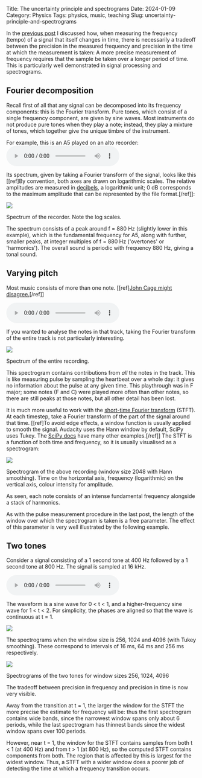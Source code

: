 Title: The uncertainty principle and spectrograms
Date: 2024-01-09
Category: Physics
Tags: physics, music, teaching
Slug: uncertainty-principle-and-spectrograms

In the [previous post](uncertainty-principle-obvious-to-musicians) I discussed how, when measuring the frequency (tempo) of a signal that itself changes in time, there is necessarily a tradeoff between the precision in the measured frequency and precision in the time at which the measurement is taken: A more precise measurement of frequency requires that the sample be taken over a longer period of time. This is particularly well demonstrated in signal processing and spectrograms.

## Fourier decomposition

Recall first of all that any signal can be decomposed into its frequency components: this is the Fourier transform. Pure tones, which consist of a single frequency component, are given by sine waves. Most instruments do not produce pure tones when they play a note; instead, they play a mixture of tones, which together give the unique timbre of the instrument.

For example, this is an A5 played on an alto recorder:
<audio src="static/APlayedOnTrebleRecorder.wav" controls></audio>

Its spectrum, given by taking a Fourier transform of the signal, looks like this \[[ref]By convention, both axes are drawn on logarithmic scales. The relative amplitudes are measured in [decibels](https://en.wikipedia.org/wiki/Decibel), a logarithmic unit; 0 dB corresponds to the maximum amplitude that can be represented by the file format.[/ref]\]:

![](images/SpectrumOfRecorderA5.png)

Spectrum of the recorder. Note the log scales.

The spectrum consists of a peak around f = 880 Hz (slightly lower in this example), which is the fundamental frequency for A5, along with further, smaller peaks, at integer multiples of f = 880 Hz ('overtones' or 'harmonics'). The overall sound is periodic with frequency 880 Hz, giving a tonal sound.

## Varying pitch

Most music consists of more than one note. \[[ref][John Cage might disagree.](https://www.youtube.com/watch?v=AWVUp12XPpU)[/ref]\]

<audio src="static/FrereJacque.wav" controls></audio>

If you wanted to analyse the notes in that track, taking the Fourier transform of the entire track is not particularly interesting.

![](images/SpectrumOfMelody.png)

Spectrum of the entire recording.

This spectrogram contains contributions from _all_ the notes in the track. This is like measuring pulse by sampling the heartbeat over a whole day: it gives no information about the pulse at any given time. This playthrough was in F major; some notes (F and C) were played more often than other notes, so there are still peaks at those notes, but all other detail has been lost.

It is much more useful to work with the [short-time Fourier transform](https://en.wikipedia.org/wiki/Short-time_Fourier_transform) (STFT). At each timestep, take a Fourier transform of the part of the signal around that time. \[[ref]To avoid edge effects, a window function is usually applied to smooth the signal. Audacity uses the Hann window by default, SciPy uses Tukey. The [SciPy docs](https://docs.scipy.org/doc/scipy/reference/generated/scipy.signal.get_window.html) have many other examples.[/ref]\] The STFT is a function of both time and frequency, so it is usually visualised as a spectrogram:

![](images/SpectrogramOfMelody.png)

Spectrogram of the above recording (window size 2048 with Hann smoothing). Time on the horizontal axis, frequency (logarithmic) on the vertical axis, colour intensity for amplitude.

As seen, each note consists of an intense fundamental frequency alongside a stack of harmonics.

As with the pulse measurement procedure in the last post, the length of the window over which the spectrogram is taken is a free parameter. The effect of this parameter is very well illustrated by the following example.

## Two tones

Consider a signal consisting of a 1 second tone at 400 Hz followed by a 1 second tone at 800 Hz. The signal is sampled at 16 kHz.

<audio src="static/TwoTones.wav" controls></audio>

The waveform is a sine wave for 0 < t < 1, and a higher-frequency sine wave for 1 < t < 2. For simplicity, the phases are aligned so that the wave is continuous at t = 1.

![](images/TwoToneSignal.png)

The spectrograms when the window size is 256, 1024 and 4096 (with Tukey smoothing). These correspond to intervals of 16 ms, 64 ms and 256 ms respectively.

![](images/TwoToneSpectrograms.png)

Spectrograms of the two tones for window sizes 256, 1024, 4096

The tradeoff between precision in frequency and precision in time is now very visible.

Away from the transition at t = 1, the larger the window for the STFT the more precise the estimate for frequency will be: thus the first spectrogram contains wide bands, since the narrowest window spans only about 6 periods, while the last spectrogram has thinnest bands since the widest window spans over 100 periods.

However, near t = 1, the window for the STFT contains samples from both t < 1 (at 400 Hz) and from t > 1 (at 800 Hz), so the computed STFT contains components from both. The region that is affected by this is largest for the widest window. Thus, a STFT with a wider window does a poorer job of detecting the time at which a frequency transition occurs.
